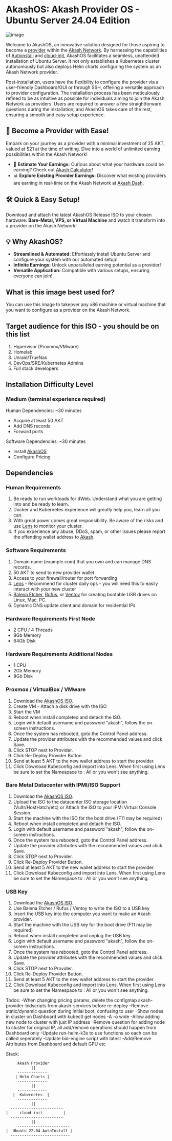 # AkashOS: Akash Provider OS - Ubuntu Server 24.04 Edition

![image](https://github.com/cryptoandcoffee/akashos/assets/19512127/600c9ac4-a030-4391-99ec-18738a228897)

Welcome to AkashOS, an innovative solution designed for those aspiring to become a [provider](https://deploy.cloudmos.io/providers) within the [Akash Network](https://akash.network). By harnessing the capabilities of [Autoinstall](https://ubuntu.com/server/docs/install/autoinstall) and [cloud-init](https://cloudinit.readthedocs.io/en/latest/), AkashOS facilitates a seamless, unattended installation of Ubuntu Server. It not only establishes a Kubernetes cluster autonomously but also deploys Helm charts configuring the system as an Akash Network provider.

Post-installation, users have the flexibility to configure the provider via a user-friendly Dashboard/GUI or through SSH, offering a versatile approach to provider configuration. The installation process has been meticulously refined to be as intuitive as possible for individuals aiming to join the Akash Network as providers. Users are required to answer a few straightforward questions during the installation, and AkashOS takes care of the rest, ensuring a smooth and easy setup experience.

## 🌟 Become a Provider with Ease!
Embark on your journey as a provider with a minimal investment of 25 AKT, valued at $21 at the time of writing. Dive into a world of unlimited earning possibilities within the Akash Network!

- 🧮 **Estimate Your Earnings:** Curious about what your hardware could be earning? Check out [Akash Calculator](https://akashcalcualtor.com)!
- 📊 **Explore Existing Provider Earnings:** Discover what existing providers are earning in real-time on the Akash Network at [Akash Dash](https://akashdash.com).

## 🛠 Quick & Easy Setup!
Download and attach the latest AkashOS Release ISO to your chosen hardware: **Bare-Metal, VPS, or Virtual Machine** and watch it transform into a provider on the Akash Network!

## 💡 Why AkashOS?
- **Streamlined & Automated:** Effortlessly install Ubuntu Server and configure your system with our automated setup!
- **Infinite Earnings:** Unlock unparalleled earning potential as a provider!
- **Versatile Application:** Compatible with various setups, ensuring everyone can join!

## What is this image best used for?

You can use this image to takeover any x86 machine or virtual machine that you want to configure as a provider on the Akash Network.

## Target audience for this ISO - you should be on this list

1.  Hypervisor (Proxmox/VMware)
2.  Homelab
3.  Unraid/TrueNas
4.  DevOps/SRE/Kubernetes Admins
5.  Full stack developers

## Installation Difficulty Level

### Medium (terminal experience required)

Human Dependencies: ~30 minutes

  - Acquire at least 50 AKT
  - Add DNS records
  - Forward ports

Software Dependencies: ~30 minutes 

- Install [AkashOS](https://github.com/cryptoandcoffee/akashos/releases)
- Configure Pricing


## Dependencies

### Human Requirements
1. Be ready to run workloads for dWeb.  Understand what you are getting into and be ready to learn.
2. Docker and Kubernetes experience will greatly help you, learn all you can.
3. With great power comes great responsibility. Be aware of the risks and use [Lens](https://k8slens.dev/) to monitor your cluster.
4. If you experience any abuse, DDoS, spam, or other issues please report the offending wallet address to [Akash](https://discord.akash.network/).

### Software Requirements
1. Domain name (example.com) that you own and can manage DNS records.
2. 50 AKT to send to new provider wallet
3. Access to your firewall/router for port forwarding
4. [Lens](https://k8slens.dev/) - Recommend for cluster daily ops - you will need this to easily interact with your new cluster
5. [Balena Etcher](https://www.balena.io/etcher/), [Rufus](https://rufus.ie/), or [Ventoy](https://www.ventoy.net/en/index.html) for creating bootable USB drives on Linux, Mac, PC.
6. Dynamic DNS update client and domain for residential IPs. 

### Hardware Requirements First Node

- 2 CPU / 4 Threads
- 8Gb Memory
- 64Gb Disk 

### Hardware Requirements Additional Nodes

- 1 CPU 
- 2Gb Memory 
- 8Gb Disk

### Proxmox / VirtualBox / VMware

1. Download the [AkashOS ISO](https://github.com/cryptoandcoffee/akashos/releases).
2. Create VM - Attach a disk drive with the ISO
3. Start the VM
4. Reboot when install completed and detach the ISO.
5. Login with default username and password "akash", follow the on-screen instructions.
6. Once the system has rebooted, goto the Control Panel address.
7. Update the provider attributes with the recommended values and click Save.
8. Click STOP next to Provider.
9. Click Re-Deploy Provider Button.
10. Send at least 5 AKT to the new wallet address to start the provider.
11. Click Download Kubeconfig and import into Lens. When first using Lens be sure to set the Namespace to : All or you won't see anything.

### Bare Metal Datacenter with IPMI/ISO Support

1. Download the [AkashOS ISO](https://github.com/cryptoandcoffee/akashos/releases).
2. Upload the ISO to the datacenter ISO storage location (Vultr/HostHatch/etc) or Attach the ISO to your IPMI Virtual Console Session.
3. Start the machine with the ISO for the boot drive (F11 may be required)
4. Reboot when install completed and detach the ISO.
5. Login with default username and password "akash", follow the on-screen instructions.
6. Once the system has rebooted, goto the Control Panel address.
7. Update the provider attributes with the recommended values and click Save.
8. Click STOP next to Provider.
9. Click Re-Deploy Provider Button.
10. Send at least 5 AKT to the new wallet address to start the provider.
11. Click Download Kubeconfig and import into Lens. When first using Lens be sure to set the Namespace to : All or you won't see anything.

### USB Key

1. Download the [AkashOS ISO](https://github.com/cryptoandcoffee/akashos/releases).
2. Use Balena Etcher / Rufus / Ventoy to write the ISO to a USB key
3. Insert the USB key into the computer you want to make an Akash provider.
4. Start the machine with the USB key for the boot drive (F11 may be required)
5. Reboot when install completed and unplug the USB key.
6. Login with default username and password "akash", follow the on-screen instructions.
7. Once the system has rebooted, goto the Control Panel address.
8. Update the provider attributes with the recommended values and click Save.
9. Click STOP next to Provider.
10. Click Re-Deploy Provider Button.
11. Send at least 5 AKT to the new wallet address to start the provider.
12. Click Download Kubeconfig and import into Lens. When first using Lens be sure to set the Namespace to : All or you won't see anything.

Todos:
-When changing pricing params, delete the configmap akash-provider-bidscripts from akash-services before re-deploy
-Remove static/dynamic question during initial boot, confusing to user
-Show nodes in cluster on Dashboard with kubectl get nodes -A -o wide
-Allow adding new node to cluster with just IP address
-Remove question for adding node to cluster for original IP, all add/remove operations should happen from Dashboard only
-Update run-helm-k3s to use functions so each can be called seperately
-Update bid-engine script with latest
-Add/Remove Attributes from Dashboard and default GPU etc

Stack:

```
     Akash Provider
           ||
     -------------
    | Helm Charts |
     -------------
           ||
     -------------
   |  Kubernetes  |
     -------------
           ||
  -----------------------
|     cloud-init         |
  -----------------------
           ||
     -----------------------
|  Ubuntu 22.04 AutoInstall |
  --------------------------
```
